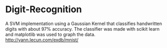 # Digit-Recognition
A SVM implementation using a Gaussian Kernel that classifies handwritten digits with about 97% accuracy. The classifier was made with scikit learn and matplotlib was used to graph the data. http://yann.lecun.com/exdb/mnist/
